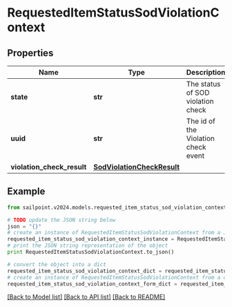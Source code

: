 # RequestedItemStatusSodViolationContext


## Properties

Name | Type | Description | Notes
------------ | ------------- | ------------- | -------------
**state** | **str** | The status of SOD violation check | [optional] 
**uuid** | **str** | The id of the Violation check event | [optional] 
**violation_check_result** | [**SodViolationCheckResult**](SodViolationCheckResult.md) |  | [optional] 

## Example

```python
from sailpoint.v2024.models.requested_item_status_sod_violation_context import RequestedItemStatusSodViolationContext

# TODO update the JSON string below
json = "{}"
# create an instance of RequestedItemStatusSodViolationContext from a JSON string
requested_item_status_sod_violation_context_instance = RequestedItemStatusSodViolationContext.from_json(json)
# print the JSON string representation of the object
print RequestedItemStatusSodViolationContext.to_json()

# convert the object into a dict
requested_item_status_sod_violation_context_dict = requested_item_status_sod_violation_context_instance.to_dict()
# create an instance of RequestedItemStatusSodViolationContext from a dict
requested_item_status_sod_violation_context_form_dict = requested_item_status_sod_violation_context.from_dict(requested_item_status_sod_violation_context_dict)
```
[[Back to Model list]](../README.md#documentation-for-models) [[Back to API list]](../README.md#documentation-for-api-endpoints) [[Back to README]](../README.md)



